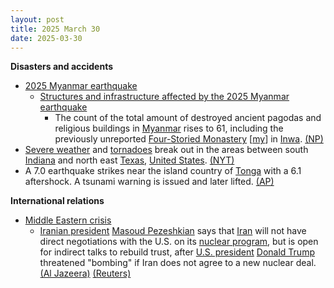 ```yaml
---
layout: post
title: 2025 March 30
date: 2025-03-30
---
```



**Disasters and accidents**

* [2025 Myanmar earthquake](https://en.wikipedia.org/wiki/2025_Myanmar_earthquake "2025 Myanmar earthquake")
  + [Structures and infrastructure affected by the 2025 Myanmar earthquake](https://en.wikipedia.org/wiki/List_of_populated_places_affected_by_the_2025_Myanmar_earthquake#Structures_and_infrastructure "List of populated places affected by the 2025 Myanmar earthquake")
    - The count of the total amount of destroyed ancient pagodas and religious buildings in [Myanmar](https://en.wikipedia.org/wiki/Myanmar "Myanmar") rises to 61, including the previously unreported [Four-Storied Monastery](/w/index.php?title=Four-Storied_Monastery&action=edit&redlink=1 "Four-Storied Monastery (page does not exist)") [[my](https://my.wikipedia.org/wiki/%E1%80%9C%E1%80%B1%E1%80%B8%E1%80%91%E1%80%95%E1%80%BA%E1%80%80%E1%80%BB%E1%80%B1%E1%80%AC%E1%80%84%E1%80%BA%E1%80%B8%E1%80%90%E1%80%B1%E1%80%AC%E1%80%BA "my:လေးထပ်ကျောင်းတော်")] in [Inwa](https://en.wikipedia.org/wiki/Inwa "Inwa"). [(NP)](https://npnewsmm.com/news/67e8f0ca7bc0d4471b7630bd)
* [Severe weather](https://en.wikipedia.org/wiki/Severe_weather "Severe weather") and [tornadoes](https://en.wikipedia.org/wiki/Tornadoes "Tornadoes") break out in the areas between south [Indiana](https://en.wikipedia.org/wiki/Indiana "Indiana") and north east [Texas](https://en.wikipedia.org/wiki/Texas "Texas"), [United States](https://en.wikipedia.org/wiki/United_States "United States"). [(NYT)](https://www.nytimes.com/2025/03/30/weather/tornado-storms-missouri-illinois.html)
* A 7.0 earthquake strikes near the island country of [Tonga](https://en.wikipedia.org/wiki/Tonga "Tonga") with a 6.1 aftershock. A tsunami warning is issued and later lifted. [(AP)](https://apnews.com/article/tonga-earthquake-tsunami-warning-pacific-island-0bcaab5e5e83156846a65ed46556391e)

**International relations**

* [Middle Eastern crisis](https://en.wikipedia.org/wiki/Middle_Eastern_crisis_%282023%E2%80%93present%29 "Middle Eastern crisis (2023–present)")
  + [Iranian president](https://en.wikipedia.org/wiki/President_of_Iran "President of Iran") [Masoud Pezeshkian](https://en.wikipedia.org/wiki/Masoud_Pezeshkian "Masoud Pezeshkian") says that [Iran](https://en.wikipedia.org/wiki/Iran "Iran") will not have direct negotiations with the U.S. on its [nuclear program](https://en.wikipedia.org/wiki/Nuclear_program_of_Iran "Nuclear program of Iran"), but is open for indirect talks to rebuild trust, after [U.S. president](https://en.wikipedia.org/wiki/U.S._president "U.S. president") [Donald Trump](https://en.wikipedia.org/wiki/Donald_Trump "Donald Trump") threatened "bombing" if Iran does not agree to a new nuclear deal. [(Al Jazeera)](https://www.aljazeera.com/news/2025/3/30/iran-rejects-direct-nuclear-talks-with-trump-open-to-indirect-negotiations) [(Reuters)](https://www.reuters.com/world/trump-says-there-will-be-bombing-if-iran-does-not-make-nuclear-deal-2025-03-30/)
